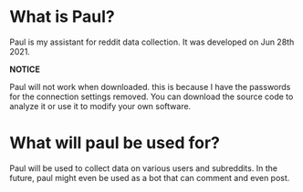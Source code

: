 # What is Paul?

Paul is my assistant for reddit data collection. It was developed on Jun 28th 2021. 

**NOTICE**

Paul will not work when downloaded. this is because I have the passwords for the connection settings removed. You can download the source code to analyze it or use it to modify your own software.

# What will paul be used for?

Paul will be used to collect data on various users and subreddits. In the future, paul might even be used as a bot that can comment and even post.

